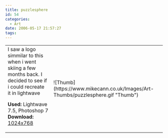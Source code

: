 ```yaml
---
title: puzzlesphere
id: 54
categories:
  - Art
date: 2006-05-17 21:57:27
tags:
---
```


<table width="100%" cellspacing="0" cellpadding="0" border="0">
<tr>
<td>I saw a logo simmilar to this when i went skiing a few months back. I decided to see if i could recreate it in lightwave

<span style="font-weight: bold">Used:</span> Lightwave 7.5, Photoshop 7
<span style="font-weight: bold">Download:</span> [1024x768](https://www.mikecann.co.uk/Images/Art-Full/puzzlesphere.jpg)</td>
<td>![Thumb](https://www.mikecann.co.uk/Images/Art-Thumbs/puzzlesphere.gif "Thumb")</td>
</tr>
</table>